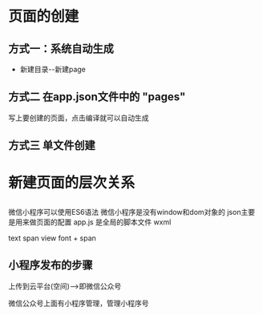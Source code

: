 # 页面的创建

## 方式一：系统自动生成
- 新建目录--新建page
## 方式二  在app.json文件中的 "pages"
写上要创建的页面，点击编译就可以自动生成
## 方式三 单文件创建

# 新建页面的层次关系

## 
微信小程序可以使用ES6语法
微信小程序是没有window和dom对象的
json主要是用来做页面的配置
app.js 是全局的脚本文件
wxml

text  span
view  font + span

## 小程序发布的步骤
上传到云平台(空间)-->即微信公众号

微信公众号上面有小程序管理，管理小程序号
